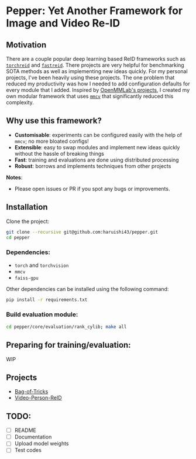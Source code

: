 # Pepper: Yet Another Framework for Image and Video Re-ID

## Motivation

There are a couple popular deep learning based ReID frameworks such as [`torchreid`](https://github.com/KaiyangZhou/deep-person-reid) and [`fastreid`](https://github.com/JDAI-CV/fast-reid).
There projects are very helpful for benchmarking SOTA methods as well as implementing new ideas quickly.
For my personal projects, I've been heavily using these projects.
The one problem that reduced my productivity was how I needed to add configuration defaults for every module that I added.
Inspired by [OpenMMLab's projects](https://github.com/open-mmlab), I created my own modular framework that uses [`mmcv`](https://github.com/open-mmlab/mmcv) that significantly reduced this complexity.

## Why use this framework?

- __Customisable__: experiments can be configured easily with the help of `mmcv`; no more bloated configs!
- __Extensible__: easy to swap modules and implement new ideas quickly without the hassle of breaking things
- __Fast__: training and evaluations are done using distributed processing
- __Robust__: borrows and implements techniques from other projects

__Notes__:
- Please open issues or PR if you spot any bugs or improvements.

## Installation

Clone the project:
```Bash
git clone --recursive git@github.com:haruishi43/pepper.git
cd pepper
```

### Dependencies:

- `torch` and `torchvision`
- `mmcv`
- `faiss-gpu`

Other dependencies can be installed using the following command:

```Bash
pip install -r requirements.txt
```

### Build evaluation module:

```Bash
cd pepper/core/evaluation/rank_cylib; make all
```

## Preparing for training/evaluation:

WIP

## Projects

- [Bag-of-Tricks](configs/projects/reproduce_BoT/README.md)
- [Video-Person-ReID](configs/video/resnet/README.md)


## TODO:

- [ ] README
- [ ] Documentation
- [ ] Upload model weights
- [ ] Test codes
